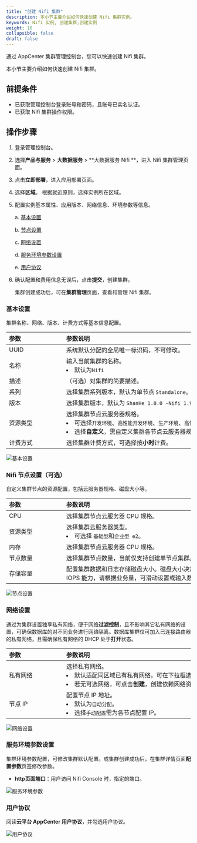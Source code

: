 ```yaml
---
title: "创建 Nifi 集群"
description: 本小节主要介绍如何快速创建 Nifi 集群实例。 
keywords: Nifi 实例, 创建集群,创建实例
weight: 10
collapsible: false
draft: false
---
```


通过 AppCenter 集群管理控制台，您可以快速创建 Nifi 集群。

本小节主要介绍如何快速创建 Nifi 集群。

## 前提条件

- 已获取管理控制台登录账号和密码，且账号已实名认证。
- 已获取 Nifi 集群操作权限。

## 操作步骤

1. 登录管理控制台。
2. 选择**产品与服务** > **大数据服务** > **大数据服务 Nifi **，进入 Nifi 集群管理页面。
3. 点击**立即部署**，进入应用部署页面。
4. 选择**区域**。
   根据就近原则，选择实例所在区域。
5. 配置实例基本属性、应用版本、网络信息、环境参数等信息。
   
   a. [基本设置](#基本设置)

   b. [节点设置](#nifi-节点设置可选)
   
   c. [网络设置](#网络设置)
   
   d. [服务环境参数设置](#服务环境参数设置)

   e. [用户协议](#用户协议)

6. 确认配置和费用信息无误后，点击**提交**，创建集群。
   
   集群创建成功后，可在**集群管理**页面，查看和管理 Nifi 集群。

### 基本设置

集群名称、网络、版本、计费方式等基本信息配置。

|<span style="display:inline-block;width:140px">参数</span> |<span style="display:inline-block;width:520px">参数说明</span>|
|:----|:----|
|   UUID     |  系统默认分配的全局唯一标识码，不可修改。  |
|   名称     |  输入当前集群的名称。<li>默认为`Nifi`  |
|   描述  |  （可选）对集群的简要描述。   |
|   系列  |  选择集群系列版本，默认为单节点 `Standalone`。   |
|   版本 |  选择集群版本，默认为 `ShanHe 1.0.0 -Nifi 1.9.2`。|
|   资源类型 |  选择集群节点云服务器规格。<li>可选择`开发环境`、`高性能开发环境`、`生产环境`、`高性能生产环境`。<li>选择**自定义**，需自定义集群各节点云服务器规格。|
|   计费方式 |  选择集群计费方式，可选择按**小时**计费。|

![基本设置](../../_images/nifi_step_1.png)

### Nifi 节点设置（可选）

自定义集群节点的资源配置，包括云服务器规格、磁盘大小等。

|<span style="display:inline-block;width:140px">参数</span> |<span style="display:inline-block;width:520px">参数说明</span>|
|:----|:----|
|   CPU     |  选择集群节点云服务器 CPU 规格。  |
|   资源类型  |  选择集群云服务器类型。<li>可选择 `基础型`和`企业型 e2`。 |
|   内存     |  选择集群节点云服务器 CPU 规格。  |
|   节点数量  |  选择集群节点数量，当前仅支持创建单节点集群。|
|   存储容量 |  配置集群数据和日志存储磁盘大小。磁盘大小决定了数据库最大容量以及 IOPS 能力，请根据业务量，可滑动设置或输入数字配置集群磁盘大小。|

![节点设置](../../_images/nifi_step_2.png)

### 网络设置

通过为集群设置独享私有网络，便于网络**过滤控制**，且不影响其它私有网络的设置，可确保数据库的对不同业务进行网络隔离。数据库集群仅可加入已连接路由器的私有网络，且需确保私有网络的 DHCP 处于**打开**状态。 

|<span style="display:inline-block;width:140px">参数</span> |<span style="display:inline-block;width:520px">参数说明</span>|
|:----|:----|
|   私有网络     |  选择私有网络。<li>默认适配同区域已有私有网络。可在下拉框选择已有私有网络。<li>若无可选网络，可点击**创建**，创建依赖网络资源。  |
|   节点 IP   |  配置节点 IP 地址。<li>默认为`自动分配`。<li> 选择`手动配置`需为各节点配置 IP。  |

![网络设置](../../_images/nifi_step_3.png)

### 服务环境参数设置

集群环境参数配置，可修改集群默认配置。或集群创建成功后，在集群详情页面**配置参数**页签修改参数。

- **http页面端口**：用户访问 Nifi Console 时，指定的端口。

![服务环境参数](../../_images/nifi_step_4.png)

### 用户协议

阅读**云平台 AppCenter 用户协议**，并勾选用户协议。

![用户协议](../../_images/nifi_step_5.png)

